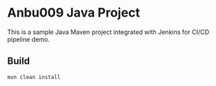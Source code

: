 # Anbu009 Java Project

This is a sample Java Maven project integrated with Jenkins for CI/CD pipeline demo.

## Build

```bash
mvn clean install

